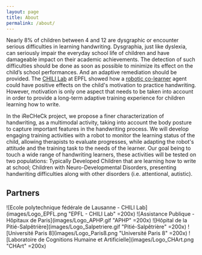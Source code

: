 ```yaml
---
layout: page
title: About
permalink: /about/
---
```


Nearly 8% of children between 4 and 12 are dysgraphic or encounter serious difficulties in learning handwriting. Dysgraphia, just like dyslexia, can seriously impair the everyday school life of children and have damageable impact on their academic achievements. The detection of such difficulties should be done as soon as possible to minimize its effect on the child’s school performances. And an adaptive remediation should be provided. The [CHILI Lab](http://chili.epfl.ch) at EPFL showed how a [robotic co-learner](http://chili.epfl.ch/cowriter) agent could have positive effects on the child's motivation to practice handwriting. However, motivation is only one aspect that needs to be taken into account in order to provide a long-term adaptive training experience for children learning how to write.

In the iReCHeCk project, we propose a finer characterization of handwriting, as a multimodal activity, taking into account the body posture to capture important features in the handwriting process. We will develop engaging training activities with a robot to monitor the learning status of the child, allowing therapists to evaluate progresses, while adapting the robot's attitude and the training task to the needs of the learner. Our goal being to touch a wide range of handwriting learners, these activities will be tested on two populations: Typically Developed Children that are learning how to write at school; Children with Neuro-Developmental Disorders, presenting handwriting difficulties along with other disorders (i.e. attentional, autistic).

## Partners
![Ecole polytechnique fédérale de Lausanne - CHILI Lab](images/Logo_EPFL.png "EPFL - CHILI Lab" =200x)
![Assistance Publique - Hôpitaux de Paris](images/Logo_APHP.gif "APHP" =200x)
![Hôpital de la Pitié-Salpêtrière](images/Logo_Salpetriere.gif "Pitié-Salpêtrière" =200x)
![Université Paris 8](images/Logo_Paris8.png "Université Paris 8" =200x)
![Laboratoire de Cognitions Humaine et Artificielle](images/Logo_CHArt.png "CHArt" =200x)


